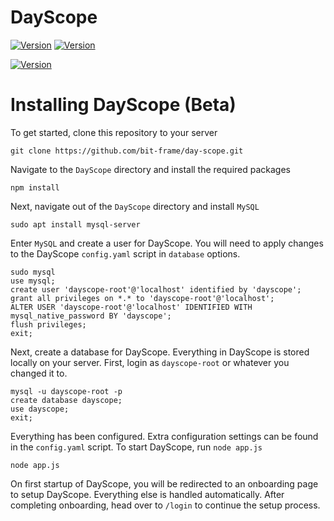 # DayScope
[![Version](https://img.shields.io/badge/Current_DayScope_Version-2024.12_Build_2-blue)](https://github.com/bit-frame/day-scope/releases/tag/v2024.12)
[![Version](https://img.shields.io/badge/Go_to-DayScope_Dev-orange)](https://github.com/bit-frame/dayscope-dev)

[![Version](https://img.shields.io/badge/View_Current_Announcement-green)](https://github.com/bit-frame/day-scope/discussions/2)

# Installing DayScope (Beta)
To get started, clone this repository to your server
```
git clone https://github.com/bit-frame/day-scope.git
```
Navigate to the ``DayScope`` directory and install the required packages
```
npm install
```
Next, navigate out of the ``DayScope`` directory and install ``MySQL``
```
sudo apt install mysql-server
```
Enter ``MySQL`` and create a user for DayScope. You will need to apply changes to the DayScope ``config.yaml`` script in ``database`` options.
```
sudo mysql
use mysql;
create user 'dayscope-root'@'localhost' identified by 'dayscope';
grant all privileges on *.* to 'dayscope-root'@'localhost';
ALTER USER 'dayscope-root'@'localhost' IDENTIFIED WITH mysql_native_password BY 'dayscope';
flush privileges;
exit;
```
Next, create a database for DayScope. Everything in DayScope is stored locally on your server.
First, login as ``dayscope-root`` or whatever you changed it to.
```
mysql -u dayscope-root -p
create database dayscope;
use dayscope;
exit;
```
Everything has been configured. Extra configuration settings can be found in the ``config.yaml`` script.
To start DayScope, run ``node app.js``
```
node app.js
```
On first startup of DayScope, you will be redirected to an onboarding page to setup DayScope. Everything else is handled automatically.
After completing onboarding, head over to ``/login`` to continue the setup process.
